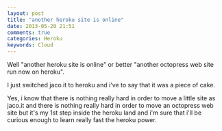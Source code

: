 ```yaml
---
layout: post
title: "another heroku site is online"
date: 2013-05-20 21:51
comments: true
categories: Heroku
keywords: Cloud
---
```


Well "another heroku site is online" or better "another octopress web site run now on heroku".

I just switched jaco.it to heroku and i've to say that it was a piece of cake.

Yes, i know that there is nothing really hard in order to move a little site as jaco.it and there is nothing really hard in order to move an octopress web site but it's my 1st step inside the heroku land and i'm sure that i'll be curious enough to learn really fast the heroku power.
